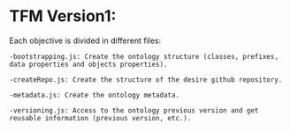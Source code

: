 # TFM Version1:
  Each objective is divided in different files:
  
    -bootstrapping.js: Create the ontology structure (classes, prefixes, data properties and objects properties).
    
    -createRepo.js: Create the structure of the desire github repository.
    
    -metadata.js: Create the ontology metadata.
    
    -versioning.js: Access to the ontology previous version and get reusable information (previous version, etc.).
